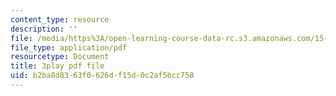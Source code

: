 ```yaml
---
content_type: resource
description: ''
file: /media/https%3A/open-learning-course-data-rc.s3.amazonaws.com/15-071-the-analytics-edge-spring-2017/b2ba8d8363f0626df15d0c2af5bcc758_EXYgISgOw0g.pdf
file_type: application/pdf
resourcetype: Document
title: 3play pdf file
uid: b2ba8d83-63f0-626d-f15d-0c2af5bcc758
---
```


